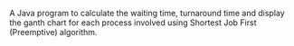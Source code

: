 A Java program to calculate the waiting time, turnaround time and display the ganth chart for each process involved using Shortest Job First (Preemptive) algorithm. 
